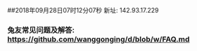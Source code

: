 ##2018年09月28日07时12分07秒 新址: 142.93.17.229
### 兔友常见问题及解答: https://github.com/wanggonging/d/blob/w/FAQ.md
